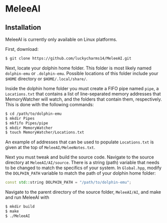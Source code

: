 # MeleeAI

## Installation

MeleeAI is currently only available on Linux platforms.

First, download:

```bash
$ git clone https://github.com/luckycharms14/MeleeAI.git
```

Next, locate your dolphin home folder.
This folder is most likely named ```dolphin-emu``` or ```.dolphin-emu```.
Possible locations of this folder include your ```$HOME``` directory or ```$HOME/.local/share/```.

Inside the dolphin home folder you must create a FIFO pipe named ```pipe```, a ```Locations.txt``` that contains a list of line-separated memory addresses that MemoryWatcher will watch, and the folders that contain them, respectively.
This is done with the following commands:

```bash
$ cd /path/to/dolphin-emu
$ mkdir Pipes
$ mkfifo Pipes/pipe
$ mkdir MemoryWatcher
$ touch MemoryWatcher/Locations.txt
```

An example of addresses that can be used to populate ```Locations.txt``` is given at the top of ```MeleeAI/MeleeNotes.txt```.

Next you must tweak and build the source code.
Navigate to the source directory at ```MeleeAI/AI/source```.
There is a string (path) variable that needs to be changed to match the specifics of your system.
In ```Global.hpp```, modify the ```DOLPHIN_PATH``` variable to match the path of your dolphin home folder:

```C++
const std::string DOLPHIN_PATH = "/path/to/dolphin-emu";
```

Navigate to the parent directory of the source folder, ```MeleeAI/AI```, and make and run MeleeAI with

```bash
$ mkdir build
$ make
$ ./MeleeAI
```
